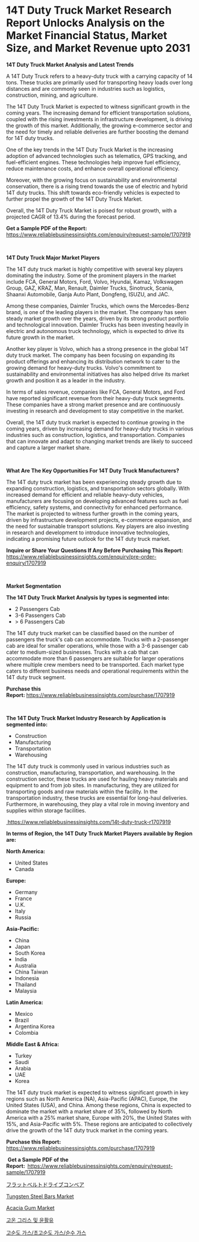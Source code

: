 <p><h1>14T Duty Truck Market Research Report Unlocks Analysis on the Market Financial Status, Market Size, and Market Revenue upto 2031</h1></p><p><strong>14T Duty Truck Market Analysis and Latest Trends</strong></p>
<p><p>A 14T Duty Truck refers to a heavy-duty truck with a carrying capacity of 14 tons. These trucks are primarily used for transporting heavy loads over long distances and are commonly seen in industries such as logistics, construction, mining, and agriculture.</p><p>The 14T Duty Truck Market is expected to witness significant growth in the coming years. The increasing demand for efficient transportation solutions, coupled with the rising investments in infrastructure development, is driving the growth of this market. Additionally, the growing e-commerce sector and the need for timely and reliable deliveries are further boosting the demand for 14T duty trucks.</p><p>One of the key trends in the 14T Duty Truck Market is the increasing adoption of advanced technologies such as telematics, GPS tracking, and fuel-efficient engines. These technologies help improve fuel efficiency, reduce maintenance costs, and enhance overall operational efficiency.</p><p>Moreover, with the growing focus on sustainability and environmental conservation, there is a rising trend towards the use of electric and hybrid 14T duty trucks. This shift towards eco-friendly vehicles is expected to further propel the growth of the 14T Duty Truck Market.</p><p>Overall, the 14T Duty Truck Market is poised for robust growth, with a projected CAGR of 13.4% during the forecast period.</p></p>
<p><strong>Get a Sample PDF of the Report:&nbsp;</strong> <a href="https://www.reliablebusinessinsights.com/enquiry/request-sample/1707919">https://www.reliablebusinessinsights.com/enquiry/request-sample/1707919</a></p>
<p>&nbsp;</p>
<p><strong>14T Duty Truck Major Market Players</strong></p>
<p><p>The 14T duty truck market is highly competitive with several key players dominating the industry. Some of the prominent players in the market include FCA, General Motors, Ford, Volvo, Hyundai, Kamaz, Volkswagen Group, GAZ, KRAZ, Man, Renault, Daimler Trucks, Sinotruck, Scania, Shaanxi Automobile, Ganja Auto Plant, Dongfeng, ISUZU, and JAC.</p><p>Among these companies, Daimler Trucks, which owns the Mercedes-Benz brand, is one of the leading players in the market. The company has seen steady market growth over the years, driven by its strong product portfolio and technological innovation. Daimler Trucks has been investing heavily in electric and autonomous truck technology, which is expected to drive its future growth in the market.</p><p>Another key player is Volvo, which has a strong presence in the global 14T duty truck market. The company has been focusing on expanding its product offerings and enhancing its distribution network to cater to the growing demand for heavy-duty trucks. Volvo's commitment to sustainability and environmental initiatives has also helped drive its market growth and position it as a leader in the industry.</p><p>In terms of sales revenue, companies like FCA, General Motors, and Ford have reported significant revenue from their heavy-duty truck segments. These companies have a strong market presence and are continuously investing in research and development to stay competitive in the market.</p><p>Overall, the 14T duty truck market is expected to continue growing in the coming years, driven by increasing demand for heavy-duty trucks in various industries such as construction, logistics, and transportation. Companies that can innovate and adapt to changing market trends are likely to succeed and capture a larger market share.</p></p>
<p>&nbsp;</p>
<p><strong>What Are The Key Opportunities For 14T Duty Truck Manufacturers?</strong></p>
<p><p>The 14T duty truck market has been experiencing steady growth due to expanding construction, logistics, and transportation sectors globally. With increased demand for efficient and reliable heavy-duty vehicles, manufacturers are focusing on developing advanced features such as fuel efficiency, safety systems, and connectivity for enhanced performance. The market is projected to witness further growth in the coming years, driven by infrastructure development projects, e-commerce expansion, and the need for sustainable transport solutions. Key players are also investing in research and development to introduce innovative technologies, indicating a promising future outlook for the 14T duty truck market.</p></p>
<p><strong>Inquire or Share Your Questions If Any Before Purchasing This Report:</strong> <a href="https://www.reliablebusinessinsights.com/enquiry/pre-order-enquiry/1707919">https://www.reliablebusinessinsights.com/enquiry/pre-order-enquiry/1707919</a></p>
<p>&nbsp;</p>
<p><strong>Market Segmentation</strong></p>
<p><strong>The 14T Duty Truck Market Analysis by types is segmented into:</strong></p>
<p><ul><li>2 Passengers Cab</li><li>3-6 Passengers Cab</li><li>> 6 Passengers Cab</li></ul></p>
<p><p>The 14T duty truck market can be classified based on the number of passengers the truck's cab can accommodate. Trucks with a 2-passenger cab are ideal for smaller operations, while those with a 3-6 passenger cab cater to medium-sized businesses. Trucks with a cab that can accommodate more than 6 passengers are suitable for larger operations where multiple crew members need to be transported. Each market type caters to different business needs and operational requirements within the 14T duty truck segment.</p></p>
<p><strong>Purchase this Report:&nbsp;</strong><a href="https://www.reliablebusinessinsights.com/purchase/1707919">https://www.reliablebusinessinsights.com/purchase/1707919</a></p>
<p>&nbsp;</p>
<p><strong>The 14T Duty Truck Market Industry Research by Application is segmented into:</strong></p>
<p><ul><li>Construction</li><li>Manufacturing</li><li>Transportation</li><li>Warehousing</li></ul></p>
<p><p>The 14T duty truck is commonly used in various industries such as construction, manufacturing, transportation, and warehousing. In the construction sector, these trucks are used for hauling heavy materials and equipment to and from job sites. In manufacturing, they are utilized for transporting goods and raw materials within the facility. In the transportation industry, these trucks are essential for long-haul deliveries. Furthermore, in warehousing, they play a vital role in moving inventory and supplies within storage facilities.</p></p>
<p><a href="https://www.reliablebusinessinsights.com/14t-duty-truck-r1707919">&nbsp;https://www.reliablebusinessinsights.com/14t-duty-truck-r1707919</a></p>
<p><strong>In terms of Region, the 14T Duty Truck Market Players available by Region are:</strong></p>
<p>
    <p> <strong> North America: </strong>
        <ul>
            <li>United States</li>
            <li>Canada</li>
        </ul>
        </p> 
    <p> <strong> Europe: </strong>
        <ul>
            <li>Germany</li>
            <li>France</li>
            <li>U.K.</li>
            <li>Italy</li>
            <li>Russia</li>
        </ul>
        </p> 
    <p> <strong> Asia-Pacific: </strong>
        <ul>
            <li>China</li>
            <li>Japan</li>
            <li>South Korea</li>
            <li>India</li>
            <li>Australia</li>
            <li>China Taiwan</li>
            <li>Indonesia</li>
            <li>Thailand</li>
            <li>Malaysia</li>
        </ul>
        </p> 
    <p> <strong> Latin America: </strong>
        <ul>
            <li>Mexico</li>
            <li>Brazil</li>
            <li>Argentina Korea</li>
            <li>Colombia</li>
        </ul>
        </p> 
    <p> <strong> Middle East & Africa: </strong>
        <ul>
            <li>Turkey</li>
            <li>Saudi</li>
            <li>Arabia</li>
            <li>UAE</li>
            <li>Korea</li>
        </ul>
    </p>
    </p>
<p><p>The 14T duty truck market is expected to witness significant growth in key regions such as North America (NA), Asia-Pacific (APAC), Europe, the United States (USA), and China. Among these regions, China is expected to dominate the market with a market share of 35%, followed by North America with a 25% market share, Europe with 20%, the United States with 15%, and Asia-Pacific with 5%. These regions are anticipated to collectively drive the growth of the 14T duty truck market in the coming years.</p></p>
<p><strong>Purchase this Report: </strong><a href="https://www.reliablebusinessinsights.com/purchase/1707919">https://www.reliablebusinessinsights.com/purchase/1707919</a></p>
<p>&nbsp;<strong>Get a Sample PDF of the Report:&nbsp;&nbsp;</strong><a href="https://www.reliablebusinessinsights.com/enquiry/request-sample/1707919">https://www.reliablebusinessinsights.com/enquiry/request-sample/1707919</a></p>
<p><strong></strong></p>
<p><p><a href="https://github.com/jkjreqjscoxx7/Market-Research-Report-List-2/blob/main/8509124103533.md">フラットベルトドライブコンベア</a></p><p><a href="https://github.com/dimitrishawkinswaynenp91rgz/Market-Research-Report-List-2/blob/main/tungsten-steel-bars-market.md">Tungsten Steel Bars Market</a></p><p><a href="https://github.com/changoleonlaverguenzanoexiste/Market-Research-Report-List-3/blob/main/acacia-gum-market.md">Acacia Gum Market</a></p><p><a href="https://github.com/puputanisa684/Market-Research-Report-List-1/blob/main/629697197001.md">고온 그리스 및 윤활유</a></p><p><a href="https://github.com/naiemislamrayan2/Market-Research-Report-List-1/blob/main/257285897000.md">고순도 가스/초고순도 가스/순수 가스</a></p></p>